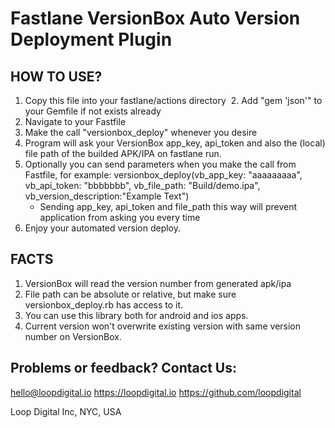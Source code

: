 
# Fastlane VersionBox Auto Version Deployment Plugin


## HOW TO USE?


1. Copy this file into your fastlane/actions directory
 2. Add "gem 'json'" to your Gemfile if not exists already
3. Navigate to your Fastfile
4. Make the call "versionbox_deploy" whenever you desire
5. Program will ask your VersionBox app_key, api_token and also the (local) file path of the builded APK/IPA on fastlane run.
6. Optionally you can send parameters when you make the call from Fastfile, for example:
    versionbox_deploy(vb_app_key: "aaaaaaaaa", vb_api_token: "bbbbbbb", vb_file_path: "Build/demo.ipa", vb_version_description:"Example Text")
    - Sending app_key, api_token and file_path this way will prevent application from asking you every time
7. Enjoy your automated version deploy.



## FACTS
1. VersionBox will read the version number from generated apk/ipa
2. File path can be absolute or relative, but make sure versionbox_deploy.rb has access to it.
3. You can use this library both for android and ios apps.
4. Current version won't overwrite existing version with same version number on VersionBox.



## Problems or feedback? Contact Us:
   hello@loopdigital.io
   https://loopdigital.io
   https://github.com/loopdigital

   Loop Digital Inc, NYC, USA
